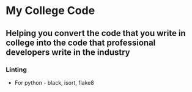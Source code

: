 # My College Code
## Helping you convert the code that you write in college into the code that professional developers write in the industry

### Linting
- For python - black, isort, flake8